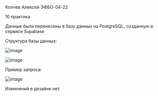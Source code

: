 Колчев Алексей ЭФБО-04-22

10 практика

Данные были перенесены в базу данных на PostgreSQL, созданную в сервисе Supabase

Структура базы данных:


![image](https://github.com/user-attachments/assets/fc9d4fdb-2998-4386-aad2-5234ecfa573f)

![image](https://github.com/user-attachments/assets/11c695ad-5606-4024-9c29-b1e9840c7283)

Пример запроса:

![image](https://github.com/user-attachments/assets/fd0aeff8-9127-4d4d-8fbe-87964d399036)


Изменений в дизайне нет.
